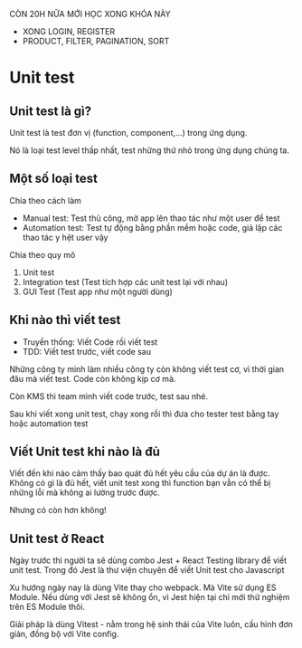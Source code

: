 CÒN 20H NỮA MỚI HỌC XONG KHÓA NÀY

-   XONG LOGIN, REGISTER
-   PRODUCT, FILTER, PAGINATION, SORT

# Unit test

## Unit test là gì?

Unit test là test đơn vị (function, component,...) trong ứng dụng.

Nó là loại test level thấp nhất, test những thứ nhỏ trong ứng dụng chúng ta.

## Một số loại test

Chia theo cách làm

-   Manual test: Test thủ công, mở app lên thao tác như một user để test
-   Automation test: Test tự động bằng phần mềm hoặc code, giả lập các thao tác y hệt user vậy

Chia theo quy mô

1. Unit test
2. Integration test (Test tích hợp các unit test lại với nhau)
3. GUI Test (Test app như một người dùng)

## Khi nào thì viết test

-   Truyền thống: Viết Code rồi viết test
-   TDD: Viết test trước, viết code sau

Những công ty mình làm nhiều công ty còn không viết test cơ, vì thời gian đâu mà viết test. Code còn không kịp cơ mà.

Còn KMS thì team mình viết code trước, test sau nhé.

Sau khi viết xong unit test, chạy xong rồi thì đưa cho tester test bằng tay hoặc automation test

## Viết Unit test khi nào là đủ

Viết đến khi nào cảm thấy bao quát đủ hết yêu cầu của dự án là được. Không có gì là đủ hết, viết unit test xong thì function bạn vẫn có thể bị những lỗi mà không ai lường trước được.

Nhưng có còn hơn không!

## Unit test ở React

Ngày trước thì người ta sẽ dùng combo Jest + React Testing library để viết unit test. Trong đó Jest là thư viện chuyên để viết Unit test cho Javascript

Xu hướng ngày nay là dùng Vite thay cho webpack. Mà Vite sử dụng ES Module. Nếu dùng với Jest sẽ không ổn, vì Jest hiện tại chỉ mới thử nghiệm trên ES Module thôi.

Giải pháp là dùng Vitest - nằm trong hệ sinh thái của Vite luôn, cấu hình đơn giản, đồng bộ với Vite config.
